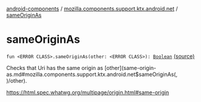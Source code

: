[android-components](../index.md) / [mozilla.components.support.ktx.android.net](index.md) / [sameOriginAs](./same-origin-as.md)

# sameOriginAs

`fun <ERROR CLASS>.sameOriginAs(other: <ERROR CLASS>): `[`Boolean`](https://kotlinlang.org/api/latest/jvm/stdlib/kotlin/-boolean/index.html) [(source)](https://github.com/mozilla-mobile/android-components/blob/master/components/support/ktx/src/main/java/mozilla/components/support/ktx/android/net/Uri.kt#L65)

Checks that Uri has the same origin as [other](same-origin-as.md#mozilla.components.support.ktx.android.net$sameOriginAs(, )/other).

https://html.spec.whatwg.org/multipage/origin.html#same-origin

